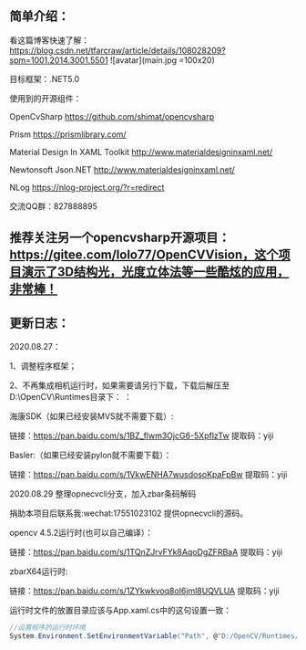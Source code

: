 ## 简单介绍：
看这篇博客快速了解：
https://blog.csdn.net/tfarcraw/article/details/108028209?spm=1001.2014.3001.5501
 ![avatar](main.jpg =100x20) 
 

目标框架：.NET5.0

使用到的开源组件：
 
OpenCvSharp  https://github.com/shimat/opencvsharp

Prism    https://prismlibrary.com/

Material Design In XAML Toolkit   http://www.materialdesigninxaml.net/   

Newtonsoft Json.NET  http://www.materialdesigninxaml.net/

NLog  https://nlog-project.org/?r=redirect


交流QQ群：827888895

## 推荐关注另一个opencvsharp开源项目：https://gitee.com/lolo77/OpenCVVision，这个项目演示了3D结构光，光度立体法等一些酷炫的应用，非常棒！

## 更新日志：
2020.08.27：

1、调整程序框架；

2、不再集成相机运行时，如果需要请另行下载，下载后解压至D:\OpenCV\Runtimes目录下：
：

海康SDK（如果已经安装MVS就不需要下载）:

链接：https://pan.baidu.com/s/1BZ_flwm3OjcG6-5XpflzTw 
提取码：yiji


Basler:（如果已经安装pylon就不需要下载）：

链接：https://pan.baidu.com/s/1VkwENHA7wusdosoKpaFpBw 
提取码：yiji

2020.08.29
整理opnecvcli分支，加入zbar条码解码

捐助本项目后联系我:wechat:17551023102 提供opnecvcli的源码。

opencv 4.5.2运行时(也可以自己编译）：

链接：https://pan.baidu.com/s/1TQnZJrvFYk8AqoDgZFRBaA 
提取码：yiji

zbarX64运行时:

链接：https://pan.baidu.com/s/1ZYkwkvoq8oI6jml8UQVLUA 
提取码：yiji

运行时文件的放置目录应该与App.xaml.cs中的这句设置一致：

```csharp
//设置程序的运行时环境
System.Environment.SetEnvironmentVariable("Path", @"D:/OpenCV/Runtimes/opencv452/;D:/OpenCV/Runtimes/zbarX64Runtime/;D:/OpenCV/Runtimes/BaslerRuntimeX64/;D:/OpenCV/Runtimes/MVSRuntimeX64/;C:\Program Files\Basler\pylon 6\Runtime\x64;C:\Program Files (x86)\Common Files\MVS\Runtime\Win64_x64;");
```